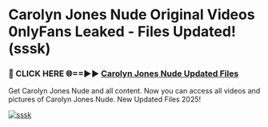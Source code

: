 # Carolyn Jones Nude Original Videos 0nlyFans Leaked - Files Updated! (sssk)

<h3>🔴 CLICK HERE 🌐==►► <a href="https://tinyurl.com/yrmya6cz" rel="nofollow">Carolyn Jones Nude Updated Files</a></h3>

Get Carolyn Jones Nude and all content. Now you can access all videos and pictures of Carolyn Jones Nude. New Updated Files 2025!

[![sssk](https://i.imgur.com/FMdXYCs.gif)](https://tinyurl.com/yrmya6cz)
